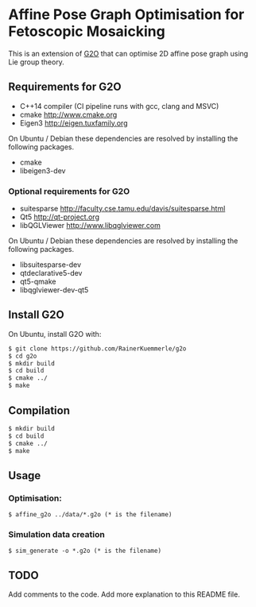 # Affine Pose Graph Optimisation for Fetoscopic Mosaicking

This is an extension of [G2O](https://github.com/RainerKuemmerle/g2o) that can optimise 2D affine pose graph using Lie group theory.


## Requirements for G2O

-   C++14 compiler (CI pipeline runs with gcc, clang and MSVC)
-   cmake             <http://www.cmake.org>
-   Eigen3            <http://eigen.tuxfamily.org>

On Ubuntu / Debian these dependencies are resolved by installing the
following packages.

-   cmake
-   libeigen3-dev

### Optional requirements for G2O

-   suitesparse       <http://faculty.cse.tamu.edu/davis/suitesparse.html>
-   Qt5               <http://qt-project.org>
-   libQGLViewer      <http://www.libqglviewer.com>

On Ubuntu / Debian these dependencies are resolved by installing the
following packages.

-   libsuitesparse-dev
-   qtdeclarative5-dev
-   qt5-qmake
-   libqglviewer-dev-qt5

## Install G2O

On Ubuntu, install G2O with:

```bash
$ git clone https://github.com/RainerKuemmerle/g2o
$ cd g2o
$ mkdir build
$ cd build
$ cmake ../
$ make
```

## Compilation

```bash
$ mkdir build
$ cd build
$ cmake ../
$ make
```


## Usage

### Optimisation:
```
$ affine_g2o ../data/*.g2o (* is the filename)
```

### Simulation data creation
```
$ sim_generate -o *.g2o (* is the filename)
```

## TODO

Add comments to the code.
Add more explanation to this README file.




